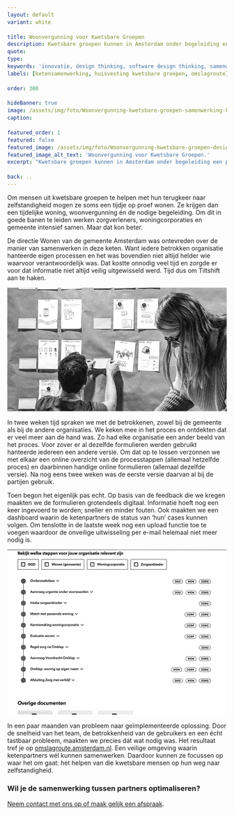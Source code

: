 ```yaml
---
layout: default
variant: white

title: Woonvergunning voor Kwetsbare Groepen
description: Kwetsbare groepen kunnen in Amsterdam onder begeleiding een periode proef-wonen. Het complexe proces waarin hulpverleners en gemeente nauw samenwerken verliep niet soepel.
quote:
type:
keywords: 'innovatie, design thinking, software design thinking, samenwerking, ketenpartners'
labels: [ketensamenwerking, huisvesting kwetsbare groepen, omslagroute]

order: 300

hideBanner: true
image: /assets/img/foto/Woonvergunning-kwetsbare-groepen-samenwerking-keten.jpg
caption:

featured_order: 1
featured: false
featured_image: /assets/img/foto/Woonvergunning-kwetsbare-groepen-design-thinking-voor-beter-resultaat.jpg
featured_image_alt_text: 'Woonvergunning voor Kwetsbare Groepen.'
excerpt: "Kwetsbare groepen kunnen in Amsterdam onder begeleiding een periode proef-wonen. Het complexe proces waarin hulpverleners en gemeente nauw samenwerken verliep niet soepel."

back: ..
---
```

Om mensen uit kwetsbare groepen te helpen met hun terugkeer naar zelfstandigheid mogen ze soms een tijdje op proef wonen. Ze krijgen dan een tijdelijke woning, woonvergunning én de nodige begeleiding. Om dit in goede banen te leiden werken zorgverleners, woningcorporaties en gemeente intensief samen. Maar dat kon beter.

De directie Wonen van de gemeente Amsterdam was ontevreden over de manier van samenwerken in deze keten. Want iedere betrokken organisatie hanteerde eigen processen en het was bovendien niet altijd helder wie waarvoor verantwoordelijk was. Dat kostte onnodig veel tijd en zorgde er voor dat informatie niet altijd veilig uitgewisseld werd. Tijd dus om Tiltshift aan te haken.

<div class="article-image">
    <img src="/assets/img/foto/Woonvergunning-kwetsbare-groepen-samenwerking-keten.jpg">
</div>

In twee weken tijd spraken we met de betrokkenen, zowel bij de gemeente als bij de andere organisaties. We keken mee in het proces en ontdekten dat er veel meer aan de hand was. Zo had elke organisatie een ander beeld van het proces. Voor zover er al dezelfde formulieren werden gebruikt hanteerde iedereen een andere versie. Om dat op te lossen verzonnen we met elkaar een online overzicht van de processtappen (allemaal hetzelfde proces) en daarbinnen handige online formulieren (allemaal dezelfde versie). Na nog eens twee weken was de eerste versie daarvan al bij de partijen gebruik.

Toen begon het eigenlijk pas echt. Op basis van de feedback die we kregen maakten we de formulieren grotendeels digitaal. Informatie hoeft nog een keer ingevoerd te worden; sneller en minder fouten. Ook maakten we een dashboard waarin de ketenpartners de status van ‘hun’ cases kunnen volgen. Om tenslotte in de laatste week nog een upload functie toe te voegen waardoor de onveilige uitwisseling per e-mail helemaal niet meer nodig is.

<div class="article-image">
    <img src="/assets/img/foto/Woonvergunning-kwetsbare-groepen-verbeteren-samenwerking-in-keten.jpg">
</div>

In een paar maanden van probleem naar geïmplementeerde oplossing. Door de snelheid van het team, de betrokkenheid van de gebruikers en een écht tastbaar probleem, maakten we precies dát wat nodig was. Het resultaat tref je op [omslagroute.amsterdam.nl](https://omslagroute.amsterdam.nl/). Een veilige omgeving waarin ketenpartners wél kunnen samenwerken. Daardoor kunnen ze focussen op waar het om gaat: het helpen van die kwetsbare mensen op hun weg naar zelfstandigheid.

### Wil je de samenwerking tussen partners optimaliseren?
[Neem contact met ons op of maak gelijk een afspraak](/intake-en-advies).
